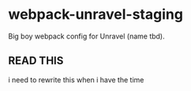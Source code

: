# webpack-unravel-staging
Big boy webpack config for Unravel (name tbd).


## READ THIS
i need to rewrite this when i have the time